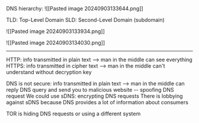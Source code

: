 DNS hierarchy:
![[Pasted image 20240903133644.png]]

TLD: Top-Level Domain
SLD: Second-Level Domain (subdomain)

![[Pasted image 20240903133934.png]]

![[Pasted image 20240903134030.png]]
___

HTTP: info transmitted in plain text --> man in the middle can see everything
HTTPS: info transmitted in cipher text --> man in the middle can't understand without decryption key


DNS is not secure: info transmitted in plain text
--> man in the middle can reply DNS query and send you to malicious website -- spoofing DNS request
We could use sDNS: encrypting DNS requests
There is lobbying against sDNS because DNS provides a lot of information about consumers

TOR is hiding DNS requests or using a different system